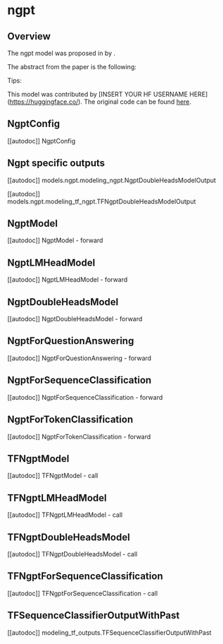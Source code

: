 <!--Copyright 2024 The HuggingFace Team. All rights reserved.

Licensed under the Apache License, Version 2.0 (the "License"); you may not use this file except in compliance with
the License. You may obtain a copy of the License at

http://www.apache.org/licenses/LICENSE-2.0

Unless required by applicable law or agreed to in writing, software distributed under the License is distributed on
an "AS IS" BASIS, WITHOUT WARRANTIES OR CONDITIONS OF ANY KIND, either express or implied. See the License for the
specific language governing permissions and limitations under the License.

⚠️ Note that this file is in Markdown but contain specific syntax for our doc-builder (similar to MDX) that may not be
rendered properly in your Markdown viewer.

-->

# ngpt

## Overview

The ngpt model was proposed in [<INSERT PAPER NAME HERE>](<INSERT PAPER LINK HERE>) by <INSERT AUTHORS HERE>.
<INSERT SHORT SUMMARY HERE>

The abstract from the paper is the following:

*<INSERT PAPER ABSTRACT HERE>*

Tips:

<INSERT TIPS ABOUT MODEL HERE>

This model was contributed by [INSERT YOUR HF USERNAME HERE](https://huggingface.co/<INSERT YOUR HF USERNAME HERE>).
The original code can be found [here](<INSERT LINK TO GITHUB REPO HERE>).


## NgptConfig

[[autodoc]] NgptConfig

## Ngpt specific outputs

[[autodoc]] models.ngpt.modeling_ngpt.NgptDoubleHeadsModelOutput

[[autodoc]] models.ngpt.modeling_tf_ngpt.TFNgptDoubleHeadsModelOutput

<frameworkcontent>
<pt>

## NgptModel

[[autodoc]] NgptModel
    - forward

## NgptLMHeadModel

[[autodoc]] NgptLMHeadModel
    - forward

## NgptDoubleHeadsModel

[[autodoc]] NgptDoubleHeadsModel
    - forward

## NgptForQuestionAnswering

[[autodoc]] NgptForQuestionAnswering
    - forward

## NgptForSequenceClassification

[[autodoc]] NgptForSequenceClassification
    - forward

## NgptForTokenClassification

[[autodoc]] NgptForTokenClassification
    - forward

</pt>
<tf>

## TFNgptModel

[[autodoc]] TFNgptModel
    - call

## TFNgptLMHeadModel

[[autodoc]] TFNgptLMHeadModel
    - call

## TFNgptDoubleHeadsModel

[[autodoc]] TFNgptDoubleHeadsModel
    - call

## TFNgptForSequenceClassification

[[autodoc]] TFNgptForSequenceClassification
    - call

## TFSequenceClassifierOutputWithPast

[[autodoc]] modeling_tf_outputs.TFSequenceClassifierOutputWithPast
